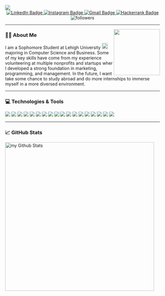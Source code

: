 <!--
**Kelly0921/Kelly0921** is a ✨ _special_ ✨ repository because its `README.md` (this file) appears on your GitHub profile.

Here are some ideas to get you started:

- 🔭 I’m currently working on ...
- 🌱 I’m currently learning ...
- 👯 I’m looking to collaborate on ...
- 🤔 I’m looking for help with ...
- 💬 Ask me about ...
- 📫 How to reach me: ...
- 😄 Pronouns: ...
- ⚡ Fun fact: ...
-->
<img src="https://i.imgur.com/mgEwDEr.png">
  
<div id="badges" align="center">
  <a href="https://www.linkedin.com/in/kellychen0921">
    <img src="https://img.shields.io/badge/LinkedIn-blue?style=for-the-badge&logo=linkedin&logoColor=white" alt="LinkedIn Badge"/>
  </a>
  <a href="https://www.instagram.com/kellykarry040921">
    <img src="https://img.shields.io/badge/Instagram-E4405F?style=for-the-badge&logo=instagram&logoColor=white" alt="Instagram Badge"/>
  </a>
  <a href="https://leetcode.com/kellychenmeiyi">
    <img src="https://img.shields.io/badge/-LeetCode-FFA116?style=for-the-badge&logo=LeetCode&logoColor=black" alt="Gmail Badge"/>
  </a>
  <a href="https://www.hackerrank.com/A_PWSH_KLL">
    <img src="https://img.shields.io/badge/-Hackerrank-2EC866?style=for-the-badge&logo=HackerRank&logoColor=white" alt="Hackerrank Badge"/>
  </a>
</div>
  <div align="center">
    <img alt="followers" title="Follow me on Github" src="https://img.shields.io/github/followers/Kelly0921?color=F8BBD0&style=for-the-badge&logo=github&label=Follow"/>
  </div>
</div>
<hr>

<img src="https://media.giphy.com/media/H1f1T0tKK4jEfNt6MG/giphy.gif" width="150" align="right">

### :woman_technologist: About Me
<img/>I am a Sophomore Student at Lehigh University <img src="https://upload.wikimedia.org/wikipedia/en/e/ef/LUwithShield-CMYK.svg" width="20"> majoring in Computer Science and Business. Some of my key skills have come from my experience volunteering at multiple nonprofits and startups wher I developed a strong foundation in marketing, programming, and management. In the future, I want take some chance to study abroad and do more internships to immerse myself in a more diversed environment.
<hr>

### :computer: Technologies & Tools
<a><img src="https://img.shields.io/badge/Java-ED8B00?style=for-the-badge&logo=java&logoColor=white"><a/>
<a><img src="https://img.shields.io/badge/Python-FFD43B?style=for-the-badge&logo=python&logoColor=blue"><a/>
<a><img src="https://img.shields.io/badge/HTML5-E34F26?style=for-the-badge&logo=html5&logoColor=white"><a/>
<a><img src="https://img.shields.io/badge/CSS3-1572B6?style=for-the-badge&logo=css3&logoColor=white"><a/>
<a><img src="https://img.shields.io/badge/Wordpress-21759B?style=for-the-badge&logo=wordpress&logoColor=white"><a/>
<a><img src="https://img.shields.io/badge/Wix-000?style=for-the-badge&logo=wix&logoColor=white"><a/>
<a><img src="https://img.shields.io/badge/Amazon_AWS-FF9900?style=for-the-badge&logo=amazonaws&logoColor=white"><a/>
<a><img src="https://img.shields.io/badge/Canva-%2300C4CC.svg?&style=for-the-badge&logo=Canva&logoColor=white"><a/>
<a><img src="https://img.shields.io/badge/Zoom-2D8CFF?style=for-the-badge&logo=zoom&logoColor=white"><a/>
<a><img src="https://img.shields.io/badge/Eclipse-2C2255?style=for-the-badge&logo=eclipse&logoColor=white"><a/>
<a><img src="https://img.shields.io/badge/sublime_text-%23575757.svg?&style=for-the-badge&logo=sublime-text&logoColor=important"><a/>
<a><img src="https://img.shields.io/badge/Notion-000000?style=for-the-badge&logo=notion&logoColor=white"><a/>
<a><img src="https://img.shields.io/badge/Microsoft_Office-D83B01?style=for-the-badge&logo=microsoft-office&logoColor=white"><a/>
<a><img src="https://img.shields.io/badge/Linux-FCC624?style=for-the-badge&logo=linux&logoColor=black"><a/>
<a><img src="https://img.shields.io/badge/Ubuntu-E95420?style=for-the-badge&logo=ubuntu&logoColor=white"><a/>
<a><img src="https://img.shields.io/badge/Windows-0078D6?style=for-the-badge&logo=windows&logoColor=white"><a/>
<a><img src="	https://img.shields.io/badge/windows%20terminal-4D4D4D?style=for-the-badge&logo=windows%20terminal&logoColor=white"><a/>
<a><img src="https://img.shields.io/badge/GIT-E44C30?style=for-the-badge&logo=git&logoColor=white"><a/>
<hr>

### :chart_with_upwards_trend: GitHub Stats
<img align="left" width="485" src="https://github-readme-stats.vercel.app/api?username=Kelly0921&include_all_commits=true&count_private=true&show_icons=true&theme=buefy" alt="my Github Stats"/>
